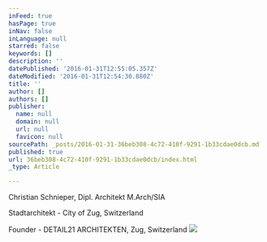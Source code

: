 ```yaml
---
inFeed: true
hasPage: true
inNav: false
inLanguage: null
starred: false
keywords: []
description: ''
datePublished: '2016-01-31T12:55:05.357Z'
dateModified: '2016-01-31T12:54:30.880Z'
title: ''
author: []
authors: []
publisher:
  name: null
  domain: null
  url: null
  favicon: null
sourcePath: _posts/2016-01-31-36beb308-4c72-410f-9291-1b33cdae0dcb.md
published: true
url: 36beb308-4c72-410f-9291-1b33cdae0dcb/index.html
_type: Article

---
```

Christian Schnieper, Dipl. Architekt M.Arch/SIA

Stadtarchitekt - City of Zug, Switzerland

Founder - DETAIL21 ARCHITEKTEN, Zug, Switzerland
![](https://the-grid-user-content.s3-us-west-2.amazonaws.com/d536e5b0-4fb1-4480-902f-24963b5ad82b.JPG)